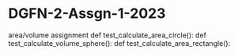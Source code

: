 # DGFN-2-Assgn-1-2023
area/volume assignment
def test_calculate_area_circle():
def test_calculate_volume_sphere():
def test_calculate_area_rectangle():
